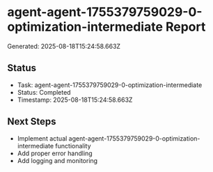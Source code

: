 # agent-agent-1755379759029-0-optimization-intermediate Report

Generated: 2025-08-18T15:24:58.663Z

## Status
- Task: agent-agent-1755379759029-0-optimization-intermediate
- Status: Completed
- Timestamp: 2025-08-18T15:24:58.663Z

## Next Steps
- Implement actual agent-agent-1755379759029-0-optimization-intermediate functionality
- Add proper error handling
- Add logging and monitoring
